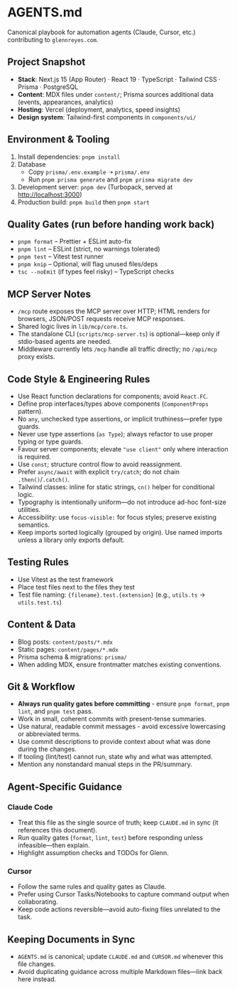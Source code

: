 # AGENTS.md

Canonical playbook for automation agents (Claude, Cursor, etc.) contributing to `glennreyes.com`.

## Project Snapshot

- **Stack**: Next.js 15 (App Router) · React 19 · TypeScript · Tailwind CSS · Prisma · PostgreSQL
- **Content**: MDX files under `content/`; Prisma sources additional data (events, appearances, analytics)
- **Hosting**: Vercel (deployment, analytics, speed insights)
- **Design system**: Tailwind-first components in `components/ui/`

## Environment & Tooling

1. Install dependencies: `pnpm install`
2. Database
   - Copy `prisma/.env.example` ➝ `prisma/.env`
   - Run `pnpm prisma generate` and `pnpm prisma migrate dev`
3. Development server: `pnpm dev` (Turbopack, served at <http://localhost:3000>)
4. Production build: `pnpm build` then `pnpm start`

## Quality Gates (run before handing work back)

- `pnpm format` – Prettier + ESLint auto-fix
- `pnpm lint` – ESLint (strict, no warnings tolerated)
- `pnpm test` – Vitest test runner
- `pnpm knip` – Optional, will flag unused files/deps
- `tsc --noEmit` (if types feel risky) – TypeScript checks

## MCP Server Notes

- `/mcp` route exposes the MCP server over HTTP; HTML renders for browsers, JSON/POST requests receive MCP responses.
- Shared logic lives in `lib/mcp/core.ts`.
- The standalone CLI (`scripts/mcp-server.ts`) is optional—keep only if stdio-based agents are needed.
- Middleware currently lets `/mcp` handle all traffic directly; no `/api/mcp` proxy exists.

## Code Style & Engineering Rules

- Use React function declarations for components; avoid `React.FC`.
- Define prop interfaces/types above components (`ComponentProps` pattern).
- No `any`, unchecked type assertions, or implicit truthiness—prefer type guards.
- Never use type assertions (`as Type`); always refactor to use proper typing or type guards.
- Favour server components; elevate `"use client"` only where interaction is required.
- Use `const`; structure control flow to avoid reassignment.
- Prefer `async/await` with explicit `try/catch`; do not chain `.then()`/`.catch()`.
- Tailwind classes: inline for static strings, `cn()` helper for conditional logic.
- Typography is intentionally uniform—do not introduce ad-hoc font-size utilities.
- Accessibility: use `focus-visible:` for focus styles; preserve existing semantics.
- Keep imports sorted logically (grouped by origin). Use named imports unless a library only exports default.

## Testing Rules

- Use Vitest as the test framework
- Place test files next to the files they test
- Test file naming: `{filename}.test.{extension}` (e.g., `utils.ts` → `utils.test.ts`)

## Content & Data

- Blog posts: `content/posts/*.mdx`
- Static pages: `content/pages/*.mdx`
- Prisma schema & migrations: `prisma/`
- When adding MDX, ensure frontmatter matches existing conventions.

## Git & Workflow

- **Always run quality gates before committing** - ensure `pnpm format`, `pnpm lint`, and `pnpm test` pass.
- Work in small, coherent commits with present-tense summaries.
- Use natural, readable commit messages - avoid excessive lowercasing or abbreviated terms.
- Use commit descriptions to provide context about what was done during the changes.
- If tooling (lint/test) cannot run, state why and what was attempted.
- Mention any nonstandard manual steps in the PR/summary.

## Agent-Specific Guidance

### Claude Code

- Treat this file as the single source of truth; keep `CLAUDE.md` in sync (it references this document).
- Run quality gates (`format`, `lint`, `test`) before responding unless infeasible—then explain.
- Highlight assumption checks and TODOs for Glenn.

### Cursor

- Follow the same rules and quality gates as Claude.
- Prefer using Cursor Tasks/Notebooks to capture command output when collaborating.
- Keep code actions reversible—avoid auto-fixing files unrelated to the task.

## Keeping Documents in Sync

- `AGENTS.md` is canonical; update `CLAUDE.md` and `CURSOR.md` whenever this file changes.
- Avoid duplicating guidance across multiple Markdown files—link back here instead.
